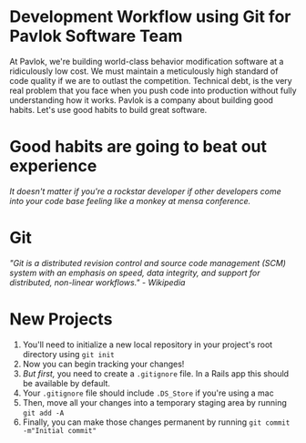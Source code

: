Development Workflow using Git for Pavlok Software Team
=======================================================
At Pavlok, we're building world-class behavior modification software at a ridiculously low cost. We must maintain a meticulously high standard of code quality if we are to outlast the competition. Technical debt, is the very real problem that you face when you push code into production without fully understanding how it works. Pavlok is a company about building good habits. Let's use good habits to build great software.

# Good habits are going to beat out experience

*It doesn't matter if you're a rockstar developer if other developers come into your code base feeling like a monkey at mensa conference.*

Git
===
*"Git is a distributed revision control and source code management (SCM) system with an emphasis on speed, data integrity, and support for distributed, non-linear workflows."*
*- Wikipedia*

# New Projects
1. You'll need to initialize a new local repository in your project's root directory using `git init`
2. Now you can begin tracking your changes!
3. *But first,* you need to create a `.gitignore` file. In a Rails app this should be available by default.
4. Your `.gitignore` file should include `.DS_Store` if you're using a mac
5. Then, move all your changes into a temporary staging area by running `git add -A`
6. Finally, you can make those changes permanent by running `git commit -m"Initial commit"`